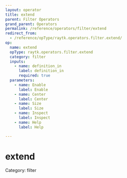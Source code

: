 ```yaml
---
layout: operator
title: extend
parent: Filter Operators
grand_parent: Operators
permalink: /reference/operators/filter/extend
redirect_from:
  - /reference/opType/raytk.operators.filter.extend/
op:
  name: extend
  opType: raytk.operators.filter.extend
  category: filter
  inputs:
    - name: definition_in
      label: definition_in
      required: true
  parameters:
    - name: Enable
      label: Enable
    - name: Center
      label: Center
    - name: Size
      label: Size
    - name: Inspect
      label: Inspect
    - name: Help
      label: Help

---
```


# extend

Category: filter


